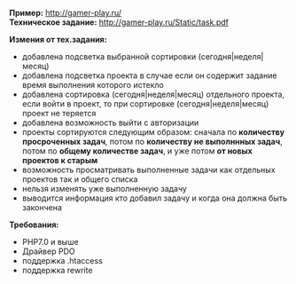 <b>Пример:</b> http://gamer-play.ru/ <br>
<b>Техническое задание:</b> http://gamer-play.ru/Static/task.pdf

<b>Измения от тех.задания:</b>
 - добавлена подсветка выбранной сортировки (сегодня|неделя|месяц)
 - добавлена подсветка проекта в случае если он содержит задание время выполнения которого истекло
 - добавлена сортировка (сегодня|неделя|месяц) отдельного проекта, если войти в проект, то при сортировке (сегодня|неделя|месяц) проект не теряется
 - добавлена возможность выйти с авторизации
 - проекты сортируются следующим образом: сначала по <b>количеству просроченных задач</b>, потом по <b>количеству не выполннных задач</b>, потом по <b>общему количестве задач</b>, и уже потом <b>от новых проектов к старым</b>
 - возможность просматривать выполненные задачи как отдельных проектов так и общего списка
 - нельзя изменять уже выполненную задачу
 - выводится информация кто добавил задачу и когда она должна быть закончена

<b>Требования:</b>
 - PHP7.0 и выше
 - Драйвер PDO
 - поддержка .htaccess
 - поддержка rewrite
